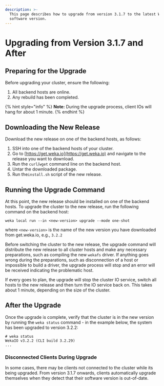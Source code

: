 ```yaml
---
description: >-
  This page describes how to upgrade from version 3.1.7 to the latest WekaIO
  software version.
---
```


# Upgrading from Version 3.1.7 and After

## Preparing for the Upgrade

Before upgrading your cluster, ensure the following:

1. All backend hosts are online.
2. Any rebuild has been completed.

{% hint style="info" %}
**Note:** During the upgrade process, client IOs will hang for about 1 minute.
{% endhint %}

## Downloading the New Release

Download the new release on one of the backend hosts, as follows:

1. SSH into one of the backend hosts of your cluster.
2. Go to [https://get.weka.io](https://get.weka.io) and navigate to the release you want to download.
3. Run the `curl`/`wget` command line on the backend host.
4. Untar the downloaded package.
5. Run the`install.sh` script of the new release.

## Running the Upgrade Command

At this point, the new release should be installed on one of the backend hosts. To upgrade the cluster to the new release, run the following command on the backend host:

```text
weka local run --in <new-version> upgrade --mode one-shot
```

where `<new-version>` is the name of the new version you have downloaded from get.weka.io, e.g., `3.2.2`

Before switching the cluster to the new release, the upgrade command will distribute the new release to all cluster hosts and make any necessary preparations, such as compiling the new `wekafs` driver. If anything goes wrong during the preparations, such as disconnection of a host or impossible to build a driver, the upgrade process will stop and an error will be received indicating the problematic host.

If every goes to plan, the upgrade will stop the cluster IO service, switch all hosts to the new release and then turn the IO service back on. This takes about 1 minute, depending on the size of the cluster.

## 

## After the Upgrade

Once the upgrade is complete, verify that the cluster is in the new version by running the `weka status` command - in the example below, the system has been upgraded to version 3.2.2: 

```text
# weka status 
WekaIO v3.2.2 (CLI build 3.2.29)
...
```

### Disconnected Clients During Upgrade

In some cases, there may be clients not connected to the cluster while its being upgraded. From version 3.1.7 onwards, clients automatically upgrade themselves when they detect that their software version is out-of-date.

